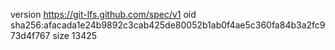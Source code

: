 version https://git-lfs.github.com/spec/v1
oid sha256:afacada1e24b9892c3cab425de80052b1ab0f4ae5c360fa84b3a2fc973d4f767
size 13425
